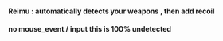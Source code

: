 #### Reimu : automatically detects your weapons , then add recoil
#### no mouse_event / input this is 100% undetected
